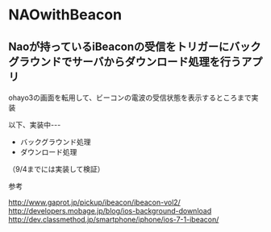 # NAOwithBeacon
Naoが持っているiBeaconの受信をトリガーにバックグラウンドでサーバからダウンロード処理を行うアプリ
---
ohayo3の画面を転用して、ビーコンの電波の受信状態を表示するところまで実装

以下、実装中---
* バックグラウンド処理
* ダウンロード処理

（9/4までには実装して検証）

参考


http://www.gaprot.jp/pickup/ibeacon/ibeacon-vol2/  
http://developers.mobage.jp/blog/ios-background-download  
http://dev.classmethod.jp/smartphone/iphone/ios-7-1-ibeacon/  
